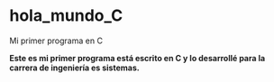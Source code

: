# hola_mundo_C
Mi primer programa en C

__Este es mi primer programa está escrito en C y lo desarrollé para la carrera de ingeniería es sistemas.__
